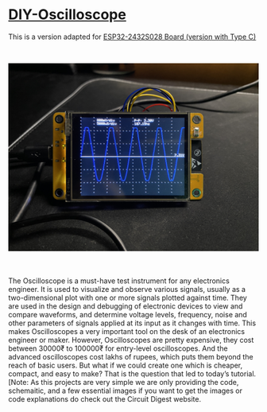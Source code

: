 # [DIY-Oscilloscope](https://circuitdigest.com/microcontroller-projects/diy-esp32-oscilloscope)

This is a version adapted for <a href="https://ali.ski/iqD_a">ESP32-2432S028 Board (version with Type C)</a>


<br>

![](/images/IMG_4036.JPG)

<br>


<br>
The Oscilloscope is a must-have test instrument for any electronics engineer. It is used to visualize and observe various signals, usually as a two-dimensional plot with one or more signals plotted against time. They are used in the design and debugging of electronic devices to view and compare waveforms, and determine voltage levels, frequency, noise and other parameters of signals applied at its input as it changes with time. This makes Oscilloscopes a very important tool on the desk of an electronics engineer or maker. However, Oscilloscopes are pretty expensive, they cost between 30000₹ to 100000₹ for entry-level oscilloscopes. And the advanced oscilloscopes cost lakhs of rupees, which puts them beyond the reach of basic users. But what if we could create one which is cheaper, compact, and easy to make? That is the question that led to today’s tutorial.

<br>
[Note: As this projects are very simple we are only providing the code, schemaitic, and a few essential images if you want to get the images or code explanations do check out the Circuit Digest website.
<br>
<br>
